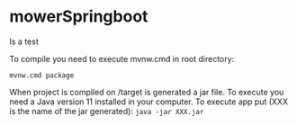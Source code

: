 # mowerSpringboot
Is a test

To compile you need to execute mvnw.cmd in root directory:

`` mvnw.cmd package ``

When project is compiled on /target is generated a jar file. 
To execute you need a Java version 11 installed in your computer.
To execute app put (XXX is the name of the jar generated):
`` java -jar XXX.jar ``
